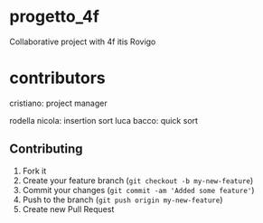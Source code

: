 # progetto_4f
Collaborative project with 4f itis Rovigo

# contributors
 cristiano: project manager
 
 rodella nicola: insertion sort
 luca bacco: quick sort

## Contributing

1. Fork it
2. Create your feature branch (`git checkout -b my-new-feature`)
3. Commit your changes (`git commit -am 'Added some feature'`)
4. Push to the branch (`git push origin my-new-feature`)
5. Create new Pull Request
